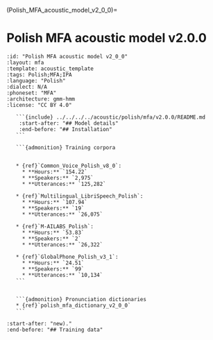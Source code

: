 
(Polish_MFA_acoustic_model_v2_0_0)=
# Polish MFA acoustic model v2.0.0

``````{acoustic} Polish MFA acoustic model v2.0.0
:id: "Polish MFA acoustic model v2_0_0"
:layout: mfa
:template: acoustic_template
:tags: Polish;MFA;IPA
:language: "Polish"
:dialect: N/A
:phoneset: "MFA"
:architecture: gmm-hmm
:license: "CC BY 4.0"

   ```{include} ../../../../acoustic/polish/mfa/v2.0.0/README.md
    :start-after: "## Model details"
    :end-before: "## Installation"
   ```

   ```{admonition} Training corpora


   * {ref}`Common_Voice_Polish_v8_0`:
     * **Hours:** `154.22`
     * **Speakers:** `2,975`
     * **Utterances:** `125,282`

   * {ref}`Multilingual_LibriSpeech_Polish`:
     * **Hours:** `107.94`
     * **Speakers:** `19`
     * **Utterances:** `26,075`

   * {ref}`M-AILABS_Polish`:
     * **Hours:** `53.83`
     * **Speakers:** `2`
     * **Utterances:** `26,322`

   * {ref}`GlobalPhone_Polish_v3_1`:
     * **Hours:** `24.51`
     * **Speakers:** `99`
     * **Utterances:** `10,134`
   ```


   ```{admonition} Pronunciation dictionaries
   * {ref}`polish_mfa_dictionary_v2_0_0`
   ```
``````

```{include} ../../../../acoustic/polish/mfa/v2.0.0/README.md
:start-after: "new)."
:end-before: "## Training data"
```

